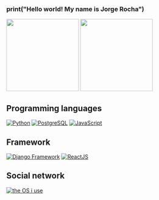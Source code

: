 ### print("Hello world! My name is Jorge Rocha") 

<div style="display: inline-block;  align-content: center;" >
   <img height="190em" src="https://github-readme-stats.vercel.app/api?username=jorgerocha001&show_icons=true&theme=tokyonight" />
   <img height="190em" src="https://github-readme-stats.vercel.app/api/top-langs/?username=jorgerocha001&layout=compact&show_icons=true&theme=tokyonight" >
</div>
<br>

## Programming languages

 <div style="display: inline-block; align-content: center;">
        <a href="https://www.python.org/doc/" target="_blank"><img style="align-items: center;" src="https://img.shields.io/badge/Python-14354C?style=for-the-badge&logo=python&logoColor=white" alt="Python"></a>
        <a href="https://www.postgresql.org/docs/" target="_blank"><img style="align-items: center;" src="https://img.shields.io/badge/PostgreSQL-316192?style=for-the-badge&logo=postgresql&logoColor=white" alt="PostgreSQL"></a>
        <a href="https://developer.mozilla.org/en-US/docs/Web/javascript" target="_blank"><img style="align-items: center;" src="https://img.shields.io/badge/JavaScript-323330?style=for-the-badge&logo=javascript&logoColor=F7DF1E" alt="JavaScript"></a>
    </div>

<br>

## Framework

<div style="display: inline-block; align-content: center;">
        <a href="https://www.djangoproject.com/" target="_blank"><img style="align-items: center;" src="https://img.shields.io/badge/Django-092E20?style=for-the-badge&logo=django&logoColor=white" alt="Django Framework"></a>
        <a href="https://reactjs.org/docs/getting-started.html" target="_blank"><img style="align-items: center;" src="https://img.shields.io/badge/React-20232A?style=for-the-badge&logo=react&logoColor=61DAFB" alt="ReactJS"></a>
    </div>

<br>

## Social network

<div style="display: inline-block; align-content: center;" >
        <a href="https://www.linkedin.com/in/jorge-rocha-4b0191207/" target="_blank"><img style="align-items: center;" src="https://img.shields.io/badge/LinkedIn-0077B5?style=for-the-badge&logo=linkedin&logoColor=white" alt="the OS i use"></a>
</div>

